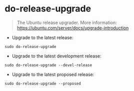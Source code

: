 # do-release-upgrade

> The Ubuntu release upgrader.
> More information: <https://ubuntu.com/server/docs/upgrade-introduction>

- Upgrade to the latest release:

`sudo do-release-upgrade`

- Upgrade to the latest development release:

`sudo do-release-upgrade --devel-release`

- Upgrade to the latest proposed release:

`sudo do-release-upgrade --proposed`

